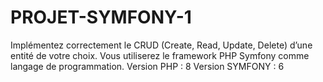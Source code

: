 # PROJET-SYMFONY-1
Implémentez correctement le CRUD (Create, Read, Update, Delete) d’une entité de votre  choix. Vous utiliserez le framework PHP Symfony comme langage de programmation.
Version PHP : 8
Version SYMFONY : 6
